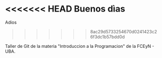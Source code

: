 <<<<<<< HEAD
Buenos dìas
=======
Adios
>>>>>>> 8ac29d5733254670d0241423c26f3dc1b57bdd0d

Taller de Git de la materia "Introduccion a la Programacion" de la FCEyN - UBA.